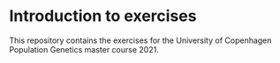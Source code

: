 # Introduction to exercises

This repository contains the exercises for the University of Copenhagen Population Genetics master course 2021.

